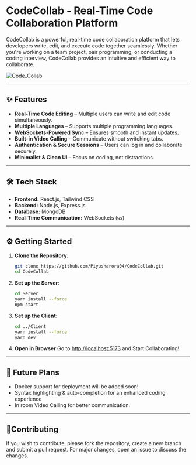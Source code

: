 # CodeCollab - Real-Time Code Collaboration Platform

CodeCollab is a powerful, real-time code collaboration platform that lets developers write, edit, and execute code together seamlessly. Whether you're working on a team project, pair programming, or conducting a coding interview, CodeCollab provides an intuitive and efficient way to collaborate.

![Code_Collab](https://drive.google.com/uc?export=view&id=1Oj2i_zQqrUUnP2FBBx6ZOBGwaNF7aOln)

---

## ✨ Features

- **Real-Time Code Editing** – Multiple users can write and edit code simultaneously.  
- **Multiple Languages** – Supports multiple programming languages.  
- **WebSockets-Powered Sync** – Ensures smooth and instant updates.  
- **Built-in Video Calling** – Communicate without switching tabs.  
- **Authentication & Secure Sessions** – Users can log in and collaborate securely.  
- **Minimalist & Clean UI** – Focus on coding, not distractions.  

---

## 🛠️ Tech Stack

- **Frontend:** React.js, Tailwind CSS  
- **Backend:** Node.js, Express.js  
- **Database:** MongoDB  
- **Real-Time Communication:** WebSockets (`ws`)

---

## ⚙️ Getting Started

1. **Clone the Repository**:
   ```bash
   git clone https://github.com/Piyusharora04/CodeCollab.git
   cd CodeCollab
2. **Set up the Server**:
   ```bash
   cd Server
   yarn install --force
   npm start
3. **Set up the Client**:
   ```bash
   cd ../Client
   yarn install --force
   yarn dev
4. **Open in Browser**
   Go to [http://localhost:5173](http://localhost:5173) and Start Collaborating!
 
---

## 🚀 Future Plans  
- Docker support for deployment will be added soon!
- Syntax highlighting & auto-completion for an enhanced coding experience
- In room Video Calling for better communication.

---

## 🤝Contributing
If you wish to contribute, please fork the repository, create a new branch and submit a pull request. For major changes, open an issue to discuss the changes.

